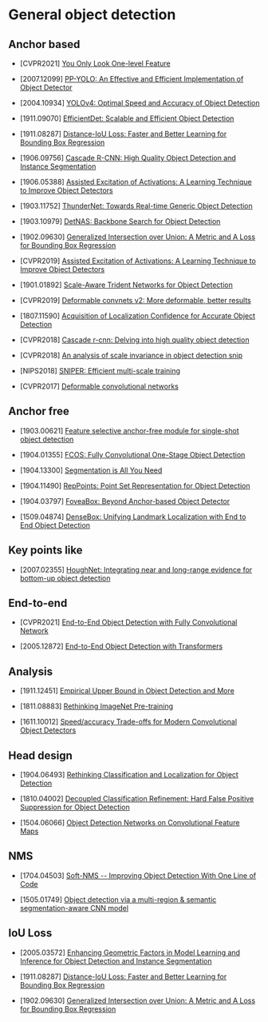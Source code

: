 # General object detection

## Anchor based

- [CVPR2021] [You Only Look One-level Feature](https://arxiv.org/abs/2103.09460)

- [2007.12099] [PP-YOLO: An Effective and Efficient Implementation of Object Detector](https://arxiv.org/abs/2007.12099)

- [2004.10934] [YOLOv4: Optimal Speed and Accuracy of Object Detection](https://arxiv.org/abs/2004.10934)

- [1911.09070] [EfficientDet: Scalable and Efficient Object Detection](https://arxiv.org/abs/1911.09070)

- [1911.08287] [Distance-IoU Loss: Faster and Better Learning for Bounding Box Regression](https://arxiv.org/abs/1911.08287)

- [1906.09756] [Cascade R-CNN: High Quality Object Detection and Instance Segmentation](https://arxiv.org/abs/1906.09756)

- [1906.05388] [Assisted Excitation of Activations: A Learning Technique to Improve Object Detectors](https://arxiv.org/abs/1906.05388)

- [1903.11752] [ThunderNet: Towards Real-time Generic Object Detection](https://arxiv.org/abs/1903.11752)

- [1903.10979] [DetNAS: Backbone Search for Object Detection](https://arxiv.org/abs/1903.10979)

- [1902.09630] [Generalized Intersection over Union: A Metric and A Loss for Bounding Box Regression](https://arxiv.org/abs/1902.09630)

- [CVPR2019] [Assisted Excitation of Activations: A Learning Technique to Improve Object Detectors](http://openaccess.thecvf.com/content_CVPR_2019/papers/Derakhshani_Assisted_Excitation_of_Activations_A_Learning_Technique_to_Improve_Object_CVPR_2019_paper.pdf)

- [1901.01892] [Scale-Aware Trident Networks for Object Detection](https://arxiv.org/abs/1901.01892)

- [CVPR2019] [Deformable convnets v2: More deformable, better results](http://openaccess.thecvf.com/content_CVPR_2019/papers/Zhu_Deformable_ConvNets_V2_More_Deformable_Better_Results_CVPR_2019_paper.pdf)

- [1807.11590] [Acquisition of Localization Confidence for Accurate Object Detection](https://arxiv.org/abs/1807.11590)

- [CVPR2018] [Cascade r-cnn: Delving into high quality object detection](http://openaccess.thecvf.com/content_cvpr_2018/papers/Cai_Cascade_R-CNN_Delving_CVPR_2018_paper.pdf)

- [CVPR2018] [An analysis of scale invariance in object detection snip](http://openaccess.thecvf.com/content_cvpr_2018/papers/Singh_An_Analysis_of_CVPR_2018_paper.pdf)

- [NIPS2018] [SNIPER: Efficient multi-scale training](http://papers.nips.cc/paper/8143-sniper-efficient-multi-scale-training.pdf)

- [CVPR2017] [Deformable convolutional networks](http://openaccess.thecvf.com/content_ICCV_2017/papers/Dai_Deformable_Convolutional_Networks_ICCV_2017_paper.pdf)

## Anchor free

- [1903.00621] [Feature selective anchor-free module for single-shot object detection](https://arxiv.org/abs/1903.00621)

- [1904.01355] [FCOS: Fully Convolutional One-Stage Object Detection](https://arxiv.org/abs/1904.01355)

- [1904.13300] [Segmentation is All You Need](https://arxiv.org/abs/1904.13300)

- [1904.11490] [RepPoints: Point Set Representation for Object Detection](https://arxiv.org/abs/1904.11490)

- [1904.03797] [FoveaBox: Beyond Anchor-based Object Detector](https://arxiv.org/abs/1904.03797v1)

- [1509.04874] [DenseBox: Unifying Landmark Localization with
End to End Object Detection](https://arxiv.org/pdf/1509.04874)

## Key points like
- [2007.02355] [HoughNet: Integrating near and long-range
evidence for bottom-up object detection](https://arxiv.org/abs/2007.02355)

## End-to-end
- [CVPR2021] [End-to-End Object Detection with Fully Convolutional Network](https://arxiv.org/abs/2012.03544)

- [2005.12872] [End-to-End Object Detection with Transformers](https://arxiv.org/abs/2005.12872) 

## Analysis

- [1911.12451] [Empirical Upper Bound in Object Detection and More](https://arxiv.org/abs/1911.12451)

- [1811.08883] [Rethinking ImageNet Pre-training](https://arxiv.org/abs/1811.08883)

- [1611.10012] [Speed/accuracy Trade-offs for Modern Convolutional Object Detectors](https://arxiv.org/abs/1611.10012)

## Head design

- [1904.06493] [Rethinking Classification and Localization for Object Detection](https://arxiv.org/abs/1904.06493)

- [1810.04002] [Decoupled Classification Refinement: Hard False Positive Suppression for Object Detection](https://arxiv.org/abs/1810.04002)

- [1504.06066] [Object Detection Networks on Convolutional Feature Maps](https://arxiv.org/abs/1504.06066)

## NMS

- [1704.04503] [Soft-NMS -- Improving Object Detection With One Line of Code](https://arxiv.org/abs/1704.04503)

- [1505.01749] [Object detection via a multi-region & semantic segmentation-aware CNN model](https://arxiv.org/abs/1505.01749)

## IoU Loss

- [2005.03572] [Enhancing Geometric Factors in Model Learning and Inference for Object Detection and Instance Segmentation](https://arxiv.org/abs/2005.03572)

- [1911.08287] [Distance-IoU Loss: Faster and Better Learning for Bounding Box Regression](https://arxiv.org/abs/1911.08287)

- [1902.09630] [Generalized Intersection over Union: A Metric and A Loss for Bounding Box Regression](https://arxiv.org/abs/1902.09630)


